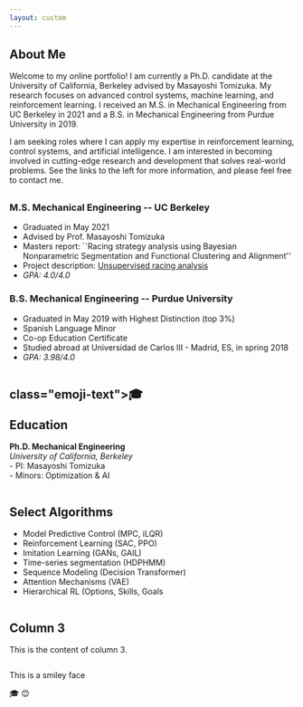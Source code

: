 ```yaml
---
layout: custom
---
```


## About Me

Welcome to my online portfolio! I am currently a Ph.D. candidate at the University of California, Berkeley advised by Masayoshi Tomizuka. My research focuses on advanced control systems, machine learning, and reinforcement learning. I received an M.S. in Mechanical Engineering from UC Berkeley in 2021 and a B.S. in Mechanical Engineering from Purdue University in 2019.

I am seeking roles where I can apply my expertise in reinforcement learning, control systems, and artificial intelligence. I am interested in becoming involved in cutting-edge research and development that solves real-world problems. See the links to the left for more information, and please feel free to contact me.

## 
### M.S. Mechanical Engineering -- UC Berkeley
- Graduated in May 2021
- Advised by Prof. Masayoshi Tomizuka
- Masters report: ``Racing strategy analysis using Bayesian Nonparametric Segmentation and Functional Clustering and Alignment''
- Project description: [Unsupervised racing analysis](./projects/hdphmm.html)
- _GPA: 4.0/4.0_


### B.S. Mechanical Engineering -- Purdue University
- Graduated in May 2019 with Highest Distinction (top 3%)
- Spanish Language Minor
- Co-op Education Certificate
- Studied abroad at Universidad de Carlos III - Madrid, ES, in spring 2018
- _GPA: 3.98/4.0_


<body>
    <div class="container">
        <div class="column">
            <h2>class="emoji-text">🎓</p>Education</h2>
            <p><b>Ph.D. Mechanical Engineering</b><br>
            <i>University of California, Berkeley</i>
            <br>  - PI: Masayoshi Tomizuka <br>
              - Minors: Optimization & AI </p>
        </div>
        <div class="column">
            <h2>Select Algorithms</h2>
            <p><ul>
  <li>Model Predictive Control (MPC, iLQR)</li>
  <li>Reinforcement Learning (SAC, PPO)</li>
  <li>Imitation Learning (GANs, GAIL)</li>
  <li>Time-series segmentation (HDPHMM) </li>
  <li>Sequence Modeling (Decision Transformer) </li>
  <li> Attention Mechanisms (VAE)</li>
        <li>Hierarchical RL (Options, Skills, Goals</li>
</ul></p>
        </div>
        <div class="column">
            <h2>Column 3</h2>
            <p>This is the content of column 3.</p>
        </div>
    </div>
</body>

<p>This is a smiley face </p><p class="emoji-text">🎓
&#128522;</p>